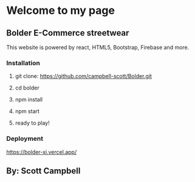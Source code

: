 # Welcome to my page


## Bolder E-Commerce streetwear

This website is powered by react, HTML5, Bootstrap, Firebase and more.

### Installation

1. git clone: https://github.com/campbell-scott/Bolder.git

2. cd bolder

3. npm install

4. npm start

5. ready to play!

### Deployment

https://bolder-xi.vercel.app/

## By: Scott Campbell